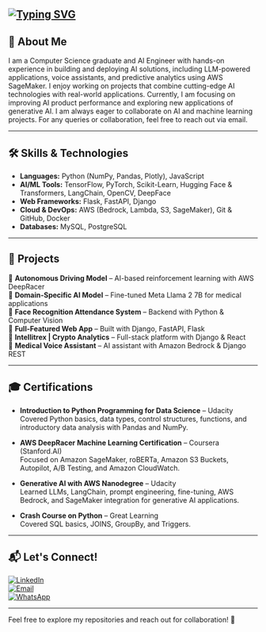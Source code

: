 [![Typing SVG](https://readme-typing-svg.demolab.com?font=Fira+Code&pause=1000&width=435&lines=University+of+the+Punjab;Machine+Learning+%7C+AI+%7C+Data+Science;Ikram+Ullah+Khan)](https://git.io/typing-svg)
---

## 💫 **About Me**
I am a Computer Science graduate and AI Engineer with hands-on experience in building and deploying AI solutions, including LLM-powered applications, voice assistants, and predictive analytics using AWS SageMaker. I enjoy working on projects that combine cutting-edge AI technologies with real-world applications. Currently, I am focusing on improving AI product performance and exploring new applications of generative AI. I am always eager to collaborate on AI and machine learning projects. For any queries or collaboration, feel free to reach out via email. 

---

## 🛠️ **Skills & Technologies**
- **Languages:** Python (NumPy, Pandas, Plotly), JavaScript
- **AI/ML Tools:** TensorFlow, PyTorch, Scikit-Learn, Hugging Face & Transformers, LangChain, OpenCV, DeepFace
- **Web Frameworks:** Flask, FastAPI, Django
- **Cloud & DevOps:** AWS (Bedrock, Lambda, S3, SageMaker), Git & GitHub, Docker
- **Databases:** MySQL, PostgreSQL

---

## 📂 **Projects**
🔹 **Autonomous Driving Model** – AI-based reinforcement learning with AWS DeepRacer  
🔹 **Domain-Specific AI Model** – Fine-tuned Meta Llama 2 7B for medical applications  
🔹 **Face Recognition Attendance System** – Backend with Python & Computer Vision  
🔹 **Full-Featured Web App** – Built with Django, FastAPI, Flask  
🔹 **Intellitrex | Crypto Analytics** – Full-stack platform with Django & React  
🔹 **Medical Voice Assistant** – AI assistant with Amazon Bedrock & Django REST  

 ---

## 🎓 **Certifications**

- **Introduction to Python Programming for Data Science** – Udacity  
  Covered Python basics, data types, control structures, functions, and introductory data analysis with Pandas and NumPy.

- **AWS DeepRacer Machine Learning Certification** – Coursera (Stanford.AI)  
  Focused on Amazon SageMaker, roBERTa, Amazon S3 Buckets, Autopilot, A/B Testing, and Amazon CloudWatch.

- **Generative AI with AWS Nanodegree** – Udacity  
  Learned LLMs, LangChain, prompt engineering, fine-tuning, AWS Bedrock, and SageMaker integration for generative AI applications.

- **Crash Course on Python** – Great Learning  
  Covered SQL basics, JOINS, GroupBy, and Triggers.

---

## 📬 **Let's Connect!**
[![LinkedIn](https://img.shields.io/badge/LinkedIn-Ikram-blue?style=flat&logo=linkedin)](https://www.linkedin.com/in/ikramkhan)  
[![Email](https://img.shields.io/badge/Email-developerikram@gmail.com-red?style=flat&logo=gmail)](mailto:developerikram@gmail.com)  
[![WhatsApp](https://img.shields.io/badge/WhatsApp-Chat-green?style=flat&logo=whatsapp)](https://wa.me/923080047065)  

---

Feel free to explore my repositories and reach out for collaboration! 🚀  
